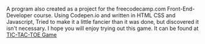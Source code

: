 A program also created as a project for the freecodecamp.com Front-End-Developer course. Using Codepen.io and written in HTML CSS and Javascript, Tried to make it a little fancier than it was done, but discovered it isn't necessary. I hope you will enjoy trying out this game. It can be  found at <a href="http://www.ggetchell.com/simple-tic-tac-toe-game/index.html">TIC-TAC-TOE Game</a>

 